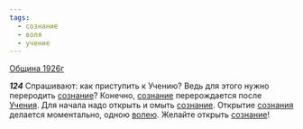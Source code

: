 ```yaml
---
tags:
  - сознание
  - воля
  - учение
---
```


[Община 1926г](https://127.0.0.1:4002/agni/1926)

___124___
Спрашивают: как приступить к Учению? Ведь для этого нужно переродить [сознание](../../../tags/#сознание)? Конечно, [сознание](../../../tags/#сознание) перерождается после [Учения](../../../tags/#учение). Для начала надо открыть и омыть [сознание](../../../tags/#сознание). Открытие [сознания](../../../tags/#сознание) делается моментально, одною [волею](../../../tags/#воля). Желайте открыть [сознание](../../../tags/#сознание)!   

